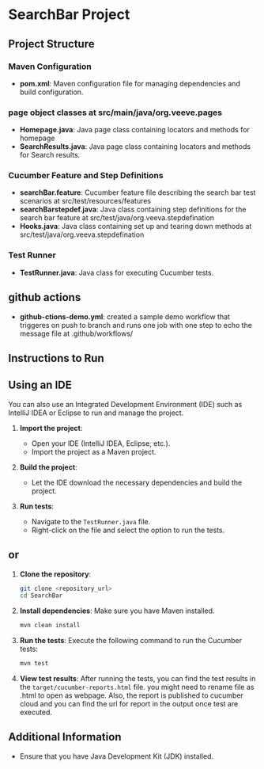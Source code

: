 # SearchBar Project

## Project Structure

### Maven Configuration
- **pom.xml**: Maven configuration file for managing dependencies and build configuration.

### page object classes at src/main/java/org.veeve.pages
- **Homepage.java**: Java page class containing locators and methods for homepage
- **SearchResults.java**: Java page class containing locators and methods for Search results.

### Cucumber Feature and Step Definitions
- **searchBar.feature**: Cucumber feature file describing the search bar test scenarios at src/test/resources/features
- **searchBarstepdef.java**: Java class containing step definitions for the search bar feature at src/test/java/org.veeva.stepdefination
- **Hooks.java**: Java class containing  set up and tearing down methods at src/test/java/org.veeva.stepdefination

### Test Runner
- **TestRunner.java**: Java class for executing Cucumber tests.

## github actions
- **github-ctions-demo.yml**: created a sample demo workflow that triggeres on push to branch and runs one job with one step to echo the message file at .github/workflows/ 

## Instructions to Run

## Using an IDE

You can also use an Integrated Development Environment (IDE) such as IntelliJ IDEA or Eclipse to run and manage the project.

1. **Import the project**:
    - Open your IDE (IntelliJ IDEA, Eclipse, etc.).
    - Import the project as a Maven project.

2. **Build the project**:
    - Let the IDE download the necessary dependencies and build the project.

3. **Run tests**:
    - Navigate to the `TestRunner.java` file.
    - Right-click on the file and select the option to run the tests.

## or

1. **Clone the repository**:
    ```sh
    git clone <repository_url>
    cd SearchBar
    ```

2. **Install dependencies**:
    Make sure you have Maven installed.

    ```sh
    mvn clean install
    ```

3. **Run the tests**:
    Execute the following command to run the Cucumber tests:

    ```sh
    mvn test
    ```

4. **View test results**:
    After running the tests, you can find the test results in the `target/cucumber-reports.html` file.
    you might need to rename file as .html to open as webpage.
   Also, the report is published to cucumber cloud and you can find the url for report in the output once test are executed.


## Additional Information

- Ensure that you have Java Development Kit (JDK) installed.
